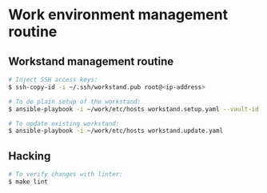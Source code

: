 # Work environment management routine

## Workstand management routine
```bash
# Inject SSH access keys:
$ ssh-copy-id -i ~/.ssh/workstand.pub root@<ip-address>

# To do plain setup of the workstand:
$ ansible-playbook -i ~/work/etc/hosts workstand.setup.yaml --vault-id automata@prompt

# To update existing workstand:
$ ansible-playbook -i ~/work/etc/hosts workstand.update.yaml
```

## Hacking
```bash
# To verify changes with linter:
$ make lint
```

